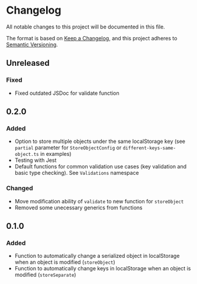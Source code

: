 # Changelog

All notable changes to this project will be documented in this file.

The format is based on [Keep a Changelog](https://keepachangelog.com/en/1.0.0/),
and this project adheres to [Semantic Versioning](https://semver.org/spec/v2.0.0.html).

## Unreleased

### Fixed

- Fixed outdated JSDoc for validate function

## 0.2.0

### Added

- Option to store multiple objects under the same localStorage key (see `partial` parameter for `StoreObjectConfig`
  or `different-keys-same-object.ts` in examples)
- Testing with Jest
- Default functions for common validation use cases (key validation and basic type checking).
  See `Validations` namespace

### Changed

- Move modification ability of `validate` to new function for `storeObject`
- Removed some unecessary generics from functions

## 0.1.0

### Added

- Function to automatically change a serialized object in localStorage when an object is modified (`storeObject`)
- Function to automatically change keys in localStorage when an object is modified (`storeSeparate`)
